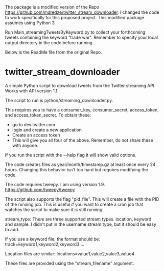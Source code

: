 The package is a modified version of the Repo https://github.com/mdredze/twitter_stream_downloader. I changed the code to work specifically for this proposed project. This modified package assumes using Python 3.

Run Main_streamingTweetsByKeyword.py to collect your forthcoming tweets containing the keyword "trade war". Remember to specify your local output directory in the code before running.

Below is the ReadMe file from the original Repo.

twitter_stream_downloader
=========================

A simple Python script to download tweets from the Twitter streaming API. Works with API version 1.1.

The script to run is python/streaming_downloader.py.

This requires you to have a consumer_key, consumer_secret, access_token, and
access_token_secret. To obtain these:
- go to dev.twitter.com
- login and create a new application
- Create an access token
- This will give you all four of the above. Remember, do not share these with anyone.

If you run the script with the --help flag it will show valid options.

The code creates files as year/month/timestamp.gz at least once every 24
hours. Changing this behavior isn't too hard but requires modifying the code.

The code requires tweepy. I am using version 1.9.
https://github.com/tweepy/tweepy

The script also supports the flag "pid_file". This will create a file with the PID of the running job. This is useful if you want to create a cron job that watches the script to make sure it is still running.

stream_type: There are three supported stream types. location, keyword and sample. I didn't put in the username stream type, but it should be easy to add.

If you use a keyword file, the format should be:
track=keyword1,keyword2,keyword3 ...

Location files are similar:
locations=value1,value2,value3,value4

These files are provided using the "stream_filename" argument.

